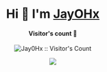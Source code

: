 <div align="center">
<h1 align="center">Hi 👋 I'm <a href="https://discord.com/users/1044741314094317638" target="blank">
JayOHx</a></h1>
</div>

<h4 align="center">Visitor's count 👀</h4>
<p align="center"><img src="https://profile-counter.glitch.me/{Jay0Hx}/count.svg" alt="Jay0Hx :: Visitor's Count" /></p>

<div align="center">
  <picture>
  <source 
    srcset="https://github-readme-stats.vercel.app/api?username=Jay0Hx&show_icons=true&theme=tokyonight"
    media="(prefers-color-scheme: dark)"
  />
  <source
    srcset="https://github-readme-stats.vercel.app/api?username=Jay0Hx&show_icons=true"
    media="(prefers-color-scheme: light), (prefers-color-scheme: no-preference)"
  />
  <img src="https://github-readme-stats.vercel.app/api?username=Jay0Hx&show_icons=true" />
  </picture>
</div>
